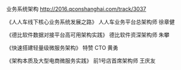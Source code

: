 业务系统架构 http://2016.qconshanghai.com/track/3037


《人人车线下核心业务系统发展之路》
人人车业务平台总架构师 徐章健

《德比软件数据对接平台高可用架构实践》
德比软件资深架构师 朱攀

《快速搭建轻量级微服务架构》
特赞 CTO 黄勇

《架构本质及大型电商微服务实践》
前1号店首席架构师 王庆友
